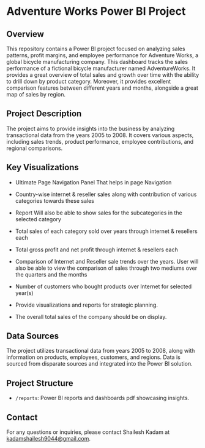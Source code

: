 # Adventure Works Power BI Project

## Overview
This repository contains a Power BI project focused on analyzing sales patterns, profit margins, and employee performance for Adventure Works, a global bicycle manufacturing company.
This dashboard tracks the sales performance of a fictional bicycle manufacturer named AdventureWorks. It provides a great overview of total sales and growth over time with the ability to drill down by product category. Moreover, it provides excellent comparison features between different years and months, alongside a great map of sales by region.  

## Project Description
The project aims to provide insights into the business by analyzing transactional data from the years 2005 to 2008. It covers various aspects, including sales trends, product performance, employee contributions, and regional comparisons.

## Key Visualizations

- Ultimate Page Navigation Panel That helps in page Navigation
- Country-wise internet & reseller sales along with contribution of various categories towards these sales

- Report Will also be able to show sales for the subcategories in the selected category

- Total sales of each category sold over years through internet & resellers each

- Total gross profit and net profit through internet & resellers each

- Comparison of Internet and Reseller sale trends over the years. User will also be able to view the comparison of sales through two mediums over the quarters and the months

- Number of customers who bought products over Internet for selected year(s)

- Provide visualizations and reports for strategic planning.
- The overall total sales of the company should be on display.


## Data Sources
The project utilizes transactional data from years 2005 to 2008, along with information on products, employees, customers, and regions. Data is sourced from disparate sources and integrated into the Power BI solution.

## Project Structure
- `/reports`: Power BI reports and dashboards pdf showcasing insights.


## Contact
For any questions or inquiries, please contact Shailesh Kadam at kadamshailesh9044@gmail.com.
